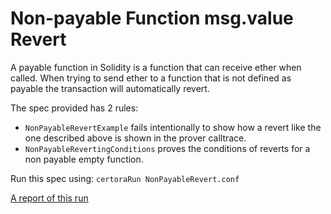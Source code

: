 # Non-payable Function msg.value Revert
A payable function in Solidity is a function that can receive ether when called. When trying to send ether to a function that is not defined as payable the transaction will automatically revert.

The spec provided has 2 rules:
* `NonPayableRevertExample` fails intentionally to show how a revert like the one described above is shown in the prover calltrace.
* `NonPayableRevertingConditions` proves the conditions of reverts for a non payable empty function.


Run this spec using:
```certoraRun NonPayableRevert.conf```

[A report of this run](https://prover.certora.com/output/15800/6cefdfb056544633b5383996dc139fb4?anonymousKey=46a60fd9d0714031b14a13e106367d473e76b765)